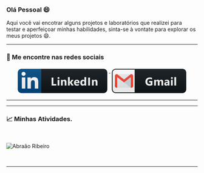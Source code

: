 ### Olá Pessoal 😄

Aqui você vai encotrar alguns projetos e laboratórios que realizei para testar e aperfeiçoar minhas habilidades, sinta-se à vontate para explorar os meus projetos 😄.

---
### 📢 Me encontre nas redes sociais


<p align="center">

  <a href="https://www.linkedin.com/in/abraão-souza-ribeiro/">
    <img src="https://raw.githubusercontent.com/abraaoribeiro/abraaoribeiro/master/svg/social/linkedin.svg" alt="LinkedIn" style="vertical-align:top; margin:4px">
  </a>

  <a href="abraaohdg@gmail.com">
    <img src="https://raw.githubusercontent.com/abraaoribeiro/abraaoribeiro/master/svg/social/gmail.svg" alt="gmail" style="vertical-align:top; margin:4px">
  </a>

<hr>

---

### 📈 Minhas Atividades.

<br />


![Abraão Ribeiro](https://github-readme-stats.vercel.app/api?username=abraaoribeiro&show_icons=true&title_color=fff&icon_color=79ff97&text_color=9f9f9f&bg_color=151515)

<br />

*************

<br />
